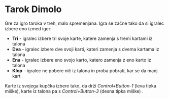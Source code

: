 # Tarok Dimolo

Gre za igro taroka v treh, malo spremenjana. Igra se začne tako da si igralec izbere eno izmed iger:
- **Tri** - igralec izbere tri svoje karte, katere zamenja s tremi kartami iz talona
- **Dva** - igralec izbere dve svoji karti, kateri zamenja s dvema kartama iz talona
- **Ena** - igralec izbere eno svojo karto, katero zamenja z eno karto iz talona
- **Klop** - igralec ne pobere nič iz talona in proba pobrati, kar se da manj kart

Karte iz svojega kupčka izbere tako, da drži *Control+Button-1* (leva tipka miške), karte iz talona pa 
s *Control+Button-3* (desna tipka miške) .
